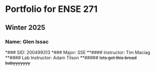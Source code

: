 # Portfolio for ENSE 271
## Winter 2025
### Name: __Glen Issac__
*### SID: 200499313
*### Major: SSE
**#### Instructor: Tim Maciag
**#### Lab Instructor: Adam Tilson
**##### ~~lets get this bread babyyyyyyy~~
